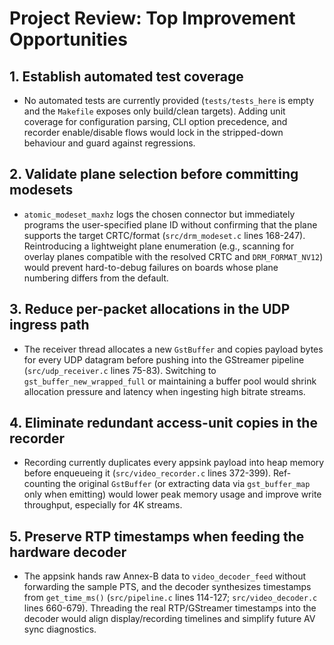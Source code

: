 # Project Review: Top Improvement Opportunities

## 1. Establish automated test coverage
- No automated tests are currently provided (`tests/tests_here` is empty and the `Makefile` exposes only build/clean targets). Adding unit coverage for configuration parsing, CLI option precedence, and recorder enable/disable flows would lock in the stripped-down behaviour and guard against regressions.

## 2. Validate plane selection before committing modesets
- `atomic_modeset_maxhz` logs the chosen connector but immediately programs the user-specified plane ID without confirming that the plane supports the target CRTC/format (`src/drm_modeset.c` lines 168-247). Reintroducing a lightweight plane enumeration (e.g., scanning for overlay planes compatible with the resolved CRTC and `DRM_FORMAT_NV12`) would prevent hard-to-debug failures on boards whose plane numbering differs from the default.

## 3. Reduce per-packet allocations in the UDP ingress path
- The receiver thread allocates a new `GstBuffer` and copies payload bytes for every UDP datagram before pushing into the GStreamer pipeline (`src/udp_receiver.c` lines 75-83). Switching to `gst_buffer_new_wrapped_full` or maintaining a buffer pool would shrink allocation pressure and latency when ingesting high bitrate streams.

## 4. Eliminate redundant access-unit copies in the recorder
- Recording currently duplicates every appsink payload into heap memory before enqueueing it (`src/video_recorder.c` lines 372-399). Ref-counting the original `GstBuffer` (or extracting data via `gst_buffer_map` only when emitting) would lower peak memory usage and improve write throughput, especially for 4K streams.

## 5. Preserve RTP timestamps when feeding the hardware decoder
- The appsink hands raw Annex-B data to `video_decoder_feed` without forwarding the sample PTS, and the decoder synthesizes timestamps from `get_time_ms()` (`src/pipeline.c` lines 114-127; `src/video_decoder.c` lines 660-679). Threading the real RTP/GStreamer timestamps into the decoder would align display/recording timelines and simplify future AV sync diagnostics.
